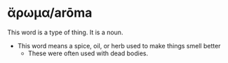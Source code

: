 # ἄρωμα/arōma
This word is a type of thing. It is a noun.

* This word means a spice, oil, or herb used to make things smell better
    * These were often used with dead bodies.
